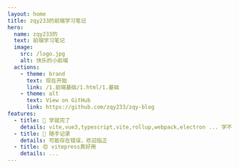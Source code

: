 ```yaml
---
layout: home
title: zqy233的前端学习笔记
hero:
  name: zqy233的
  text: 前端学习笔记
  image:
    src: /logo.jpg
    alt: 快乐的小前端
  actions:
    - theme: brand
      text: 现在开始
      link: /1.前端基础/1.html/1.基础
    - theme: alt
      text: View on GitHub
      link: https://github.com/zqy233/zqy-blog
features:
  - title: 🦾 学就完了
    details: vite,vue3,typescript,vite,rollup,webpack,electron ... 学不完了
  - title: 📝 随手记录
    details: 可能存在错误，欢迎指正
  - title: 😍 vitepress真好用
    details: ...
---
```

